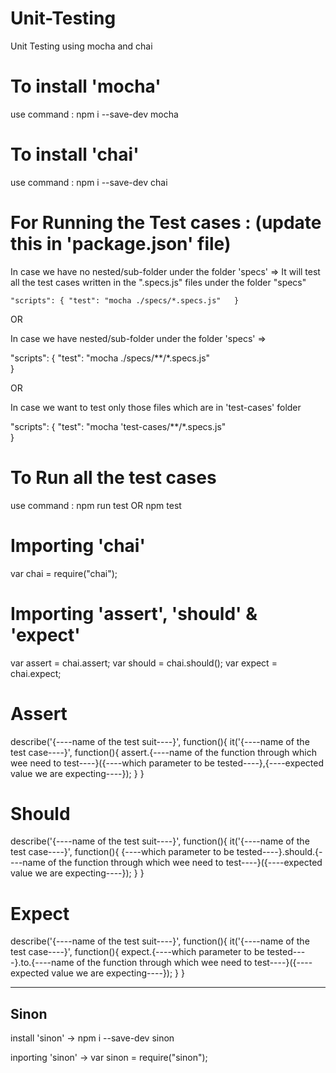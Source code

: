 # Unit-Testing
Unit Testing using mocha and chai

# To install 'mocha'
use command : npm i --save-dev mocha

# To install 'chai'
use command : npm i --save-dev chai

# For Running the Test cases : (update this in 'package.json' file)

In case we have no nested/sub-folder under the folder 'specs' => It will test all the test cases written in the ".specs.js" files under the folder "specs"

`
"scripts": {
    "test": "mocha ./specs/*.specs.js"  
  }
`

OR


In case we have nested/sub-folder under the folder 'specs' => 

"scripts": {
    "test": "mocha ./specs/**/*.specs.js"  
  }

OR

In case we want to test only those files which are in 'test-cases' folder

"scripts": {
    "test": "mocha 'test-cases/**/*.specs.js"  
  }



# To Run all the test cases
use command : npm run test OR npm test


# Importing 'chai'
var chai = require("chai");

# Importing 'assert', 'should' & 'expect'
var assert = chai.assert;
var should = chai.should();
var expect = chai.expect;


# Assert

describe('{----name of the test suit----}', function(){
    it('{----name of the test case----}', function(){
        assert.{----name of the function through which wee need to test----}({----which parameter to be tested----},{----expected value we are expecting----});
    }
}



# Should

describe('{----name of the test suit----}', function(){
    it('{----name of the test case----}', function(){
        {----which parameter to be tested----}.should.{----name of the function through which wee need to test----}({----expected value we are expecting----});
    }
}



# Expect

describe('{----name of the test suit----}', function(){
    it('{----name of the test case----}', function(){
        expect.{----which parameter to be tested----}.to.{----name of the function through which wee need to test----}({----expected value we are expecting----});
    }
}






--------------------------------------------------------------------------------------------------------------------------------------------------------------------------------------------------------------------------------------------



## Sinon

install 'sinon'
-> npm i --save-dev sinon

inporting 'sinon'
-> var sinon = require("sinon");
